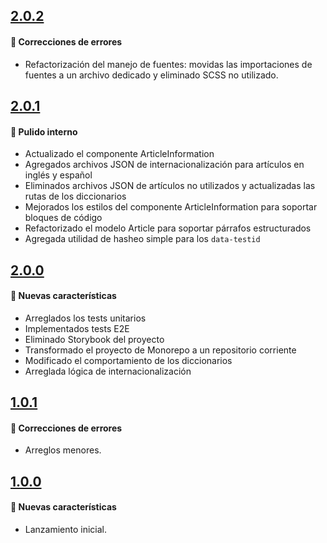 ## [2.0.2](https://github.com/CodingFlavour/coding-flavour-common/releases/tag/2.0.2)

#### 🐛 Correcciones de errores

- Refactorización del manejo de fuentes: movidas las importaciones de fuentes a un archivo dedicado y eliminado SCSS no utilizado.

## [2.0.1](https://github.com/CodingFlavour/coding-flavour-common/releases/tag/2.0.1)

#### 💅 Pulido interno

- Actualizado el componente ArticleInformation
- Agregados archivos JSON de internacionalización para artículos en inglés y español
- Eliminados archivos JSON de artículos no utilizados y actualizadas las rutas de los diccionarios
- Mejorados los estilos del componente ArticleInformation para soportar bloques de código
- Refactorizado el modelo Article para soportar párrafos estructurados
- Agregada utilidad de hasheo simple para los `data-testid`

## [2.0.0](https://github.com/CodingFlavour/coding-flavour-common/releases/tag/2.0.0)

#### 🚀 Nuevas características

- Arreglados los tests unitarios
- Implementados tests E2E
- Eliminado Storybook del proyecto
- Transformado el proyecto de Monorepo a un repositorio corriente
- Modificado el comportamiento de los diccionarios
- Arreglada lógica de internacionalización

## [1.0.1](https://github.com/CodingFlavour/coding-flavour-common/releases/tag/1.0.1)

#### 🐛 Correcciones de errores

- Arreglos menores.

## [1.0.0](https://github.com/CodingFlavour/coding-flavour-common/releases/tag/1.0.0)

#### 🚀 Nuevas características

- Lanzamiento inicial.
